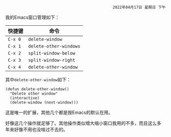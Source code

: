 <div style="text-align: right"><code>2022年04月17日 星期日 下午</code></div>

我的Emacs窗口管理如下：

| 快捷键  | 命令                   |
|---------|------------------------|
| `C-x 0` | `delete-window`        |
| `C-x 1` | `delete-other-windows` |
| `C-x 2` | `split-window-below`   |
| `C-x 3` | `split-window-right`   |
| `C-x 4` | `delete-other-window`  |

其中`delete-other-window`如下：

```
(defun delete-other-window()
  "Delete other window"
  (interactive)
  (delete-window (next-window)))
```

这是唯一的扩展，其他几个都是按Emacs的默认在用。

好像这几个操作就足够了。其他操作类似增大缩小窗口我用的不多，而且这么多
年来好像不用也没啥过不去的。

